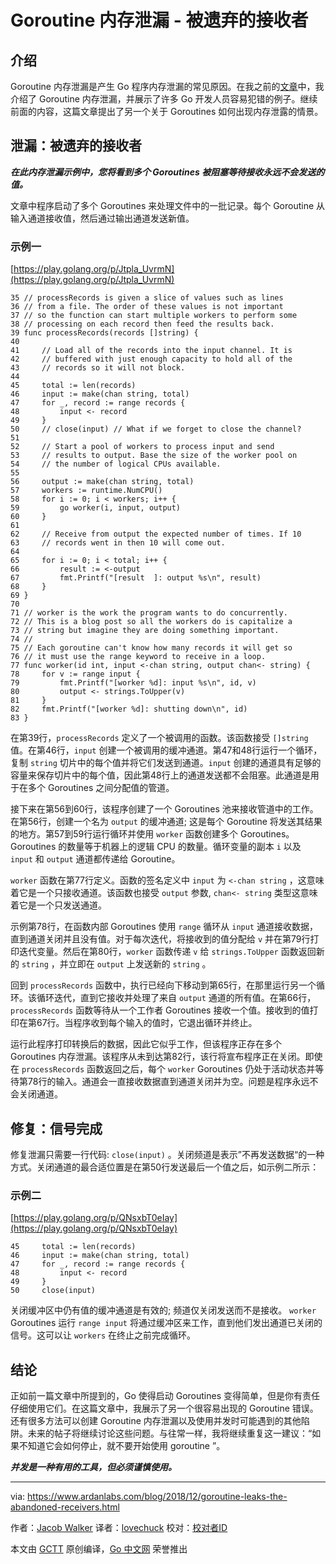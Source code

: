 # Goroutine 内存泄漏 - 被遗弃的接收者

## 介绍

Goroutine 内存泄漏是产生 Go 程序内存泄漏的常见原因。在我之前的[文章](https://www.ardanlabs.com/blog/2018/11/goroutine-leaks-the-forgotten-sender.html)中，我介绍了 Goroutine  内存泄漏，并展示了许多 Go 开发人员容易犯错的例子。继续前面的内容，这篇文章提出了另一个关于 Goroutines 如何出现内存泄露的情景。

## 泄漏：被遗弃的接收者

***在此内存泄漏示例中，您将看到多个 Goroutines 被阻塞等待接收永远不会发送的值。***

文章中程序启动了多个 Goroutines 来处理文件中的一批记录。每个 Goroutine 从输入通道接收值，然后通过输出通道发送新值。

### 示例一

[https://play.golang.org/p/Jtpla_UvrmN](https://play.golang.org/p/Jtpla_UvrmN)

```golang
35 // processRecords is given a slice of values such as lines
36 // from a file. The order of these values is not important
37 // so the function can start multiple workers to perform some
38 // processing on each record then feed the results back.
39 func processRecords(records []string) {
40
41     // Load all of the records into the input channel. It is
42     // buffered with just enough capacity to hold all of the
43     // records so it will not block.
44
45     total := len(records)
46     input := make(chan string, total)
47     for _, record := range records {
48         input <- record
49     }
50     // close(input) // What if we forget to close the channel?
51
52     // Start a pool of workers to process input and send
53     // results to output. Base the size of the worker pool on
54     // the number of logical CPUs available.
55
56     output := make(chan string, total)
57     workers := runtime.NumCPU()
58     for i := 0; i < workers; i++ {
59         go worker(i, input, output)
60     }
61
62     // Receive from output the expected number of times. If 10
63     // records went in then 10 will come out.
64
65     for i := 0; i < total; i++ {
66         result := <-output
67         fmt.Printf("[result  ]: output %s\n", result)
68     }
69 }
70
71 // worker is the work the program wants to do concurrently.
72 // This is a blog post so all the workers do is capitalize a
73 // string but imagine they are doing something important.
74 //
75 // Each goroutine can't know how many records it will get so
76 // it must use the range keyword to receive in a loop.
77 func worker(id int, input <-chan string, output chan<- string) {
78     for v := range input {
79         fmt.Printf("[worker %d]: input %s\n", id, v)
80         output <- strings.ToUpper(v)
81     }
82     fmt.Printf("[worker %d]: shutting down\n", id)
83 }
```

在第39行，`processRecords` 定义了一个被调用的函数。该函数接受 `[]string` 值。在第46行，`input` 创建一个被调用的缓冲通道。第47和48行运行一个循环，复制 `string` 切片中的每个值并将它们发送到通道。`input` 创建的通道具有足够的容量来保存切片中的每个值，因此第48行上的通道发送都不会阻塞。此通道是用于在多个 Goroutines 之间分配值的管道。

接下来在第56到60行，该程序创建了一个 Goroutines 池来接收管道中的工作。在第56行，创建一个名为 `output` 的缓冲通道; 这是每个 Goroutine 将发送其结果的地方。第57到59行运行循环并使用 `worker` 函数创建多个 Goroutines。 Goroutines 的数量等于机器上的逻辑 CPU 的数量。循环变量的副本 `i` 以及 `input` 和 `output` 通道都传递给 Goroutine。

`worker` 函数在第77行定义。函数的签名定义中 `input` 为 `<-chan string` ，这意味着它是一个只接收通道。该函数也接受 `output` 参数, `chan<- string` 类型这意味着它是一个只发送通道。

示例第78行，在函数内部 Goroutines 使用 `range` 循环从 `input` 通道接收数据，直到通道关闭并且没有值。对于每次迭代，将接收到的值分配给 `v` 并在第79行打印迭代变量。然后在第80行，`worker` 函数传递 `v` 给 `strings.ToUpper` 函数返回新的 `string` ，并立即在 `output` 上发送新的 `string` 。

回到 `processRecords` 函数中，执行已经向下移动到第65行，在那里运行另一个循环。该循环迭代，直到它接收并处理了来自 `output` 通道的所有值。在第66行， `processRecords` 函数等待从一个工作者 Goroutines 接收一个值。接收到的值打印在第67行。当程序收到每个输入的值时，它退出循环并终止。

运行此程序打印转换后的数据，因此它似乎工作，但该程序正存在多个 Goroutines 内存泄漏。该程序从未到达第82行，该行将宣布程序正在关闭。即使在 `processRecords` 函数返回之后，每个 `worker` Goroutines 仍处于活动状态并等待第78行的输入。通道会一直接收数据直到通道关闭并为空。问题是程序永远不会关闭通道。

## 修复：信号完成

修复泄漏只需要一行代码: `close(input)` 。关闭频道是表示”不再发送数据“的一种方式。关闭通道的最合适位置是在第50行发送最后一个值之后，如示例二所示：

### 示例二

[https://play.golang.org/p/QNsxbT0eIay](https://play.golang.org/p/QNsxbT0eIay)

```golang
45     total := len(records)
46     input := make(chan string, total)
47     for _, record := range records {
48         input <- record
49     }
50     close(input)
```

关闭缓冲区中仍有值的缓冲通道是有效的; 频道仅关闭发送而不是接收。 `worker` Goroutines 运行 `range input` 将通过缓冲区来工作，直到他们发出通道已关闭的信号。这可以让 `workers` 在终止之前完成循环。

## 结论

正如前一篇文章中所提到的，Go 使得启动 Goroutines 变得简单，但是你有责任仔细使用它们。在这篇文章中，我展示了另一个很容易出现的 Goroutine 错误。还有很多方法可以创建 Goroutine 内存泄漏以及使用并发时可能遇到的其他陷阱。未来的帖子将继续讨论这些问题。与往常一样，我将继续重复这一建议：“如果不知道它会如何停止，就不要开始使用 goroutine ”。

***并发是一种有用的工具，但必须谨慎使用。***

---

via: <https://www.ardanlabs.com/blog/2018/12/goroutine-leaks-the-abandoned-receivers.html>

作者：[Jacob Walker](https://github.com/jcbwlkr)
译者：[lovechuck](https://github.com/lovechuck)
校对：[校对者ID](https://github.com/校对者ID)

本文由 [GCTT](https://github.com/studygolang/GCTT) 原创编译，[Go 中文网](https://studygolang.com/) 荣誉推出
